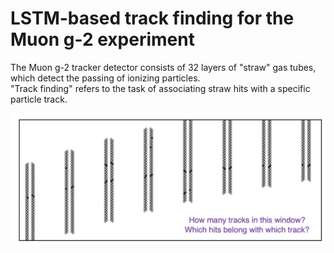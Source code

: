 # LSTM-based track finding for the Muon g-2 experiment

The Muon g-2 tracker detector consists of 32 layers of "straw" gas tubes, which detect the passing of ionizing particles.  
"Track finding" refers to the task of associating straw hits with a specific particle track. 

![Window hits](https://github.com/ManolisKar/ML_tracking/blob/main/track_finding/RNN/images/window_hits.png?raw=true)
